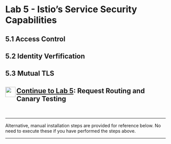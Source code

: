 # Lab 5 - Istio’s Service Security Capabilities

## 5.1 Access Control

## 5.2 Identity Verfification

## 5.3 Mutual TLS

<h2>
  <a href="../lab-5/README.md">
  <img src="../img/go.svg" width="32" height="32" align="left" />
  Continue to Lab 5</a>: Request Routing and Canary Testing
</h2>

<br />
<hr />

Alternative, manual installation steps are provided for reference below. No need to execute these if you have performed the steps above.

<hr />
